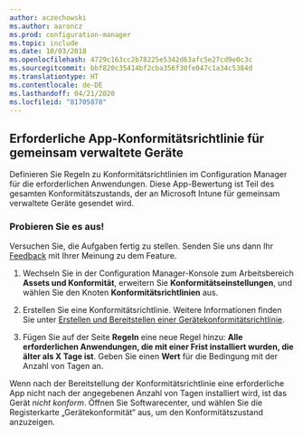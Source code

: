 ```yaml
---
author: aczechowski
ms.author: aaroncz
ms.prod: configuration-manager
ms.topic: include
ms.date: 10/03/2018
ms.openlocfilehash: 4729c163cc2b78225e5342d63afc5e27cd9e0c3c
ms.sourcegitcommit: bbf820c35414bf2cba356f30fe047c1a34c5384d
ms.translationtype: HT
ms.contentlocale: de-DE
ms.lasthandoff: 04/21/2020
ms.locfileid: "81705878"
---
```

## <a name="required-app-compliance-policy-for-co-managed-devices"></a><a name="bkmk_app-compliance"></a> Erforderliche App-Konformitätsrichtlinie für gemeinsam verwaltete Geräte
<!--1358196-->

Definieren Sie Regeln zu Konformitätsrichtlinien im Configuration Manager für die erforderlichen Anwendungen. Diese App-Bewertung ist Teil des gesamten Konformitätszustands, der an Microsoft Intune für gemeinsam verwaltete Geräte gesendet wird.

### <a name="try-it-out"></a>Probieren Sie es aus!

Versuchen Sie, die Aufgaben fertig zu stellen. Senden Sie uns dann Ihr [Feedback](../../../understand/find-help.md#product-feedback) mit Ihrer Meinung zu dem Feature.

1. Wechseln Sie in der Configuration Manager-Konsole zum Arbeitsbereich **Assets und Konformität**, erweitern Sie **Konformitätseinstellungen**, und wählen Sie den Knoten **Konformitätsrichtlinien** aus.  

2. Erstellen Sie eine Konformitätsrichtlinie. Weitere Informationen finden Sie unter [Erstellen und Bereitstellen einer Gerätekonformitätsrichtlinie](../../../../mdm/understand/what-happened-to-hybrid.md).  

3. Fügen Sie auf der Seite **Regeln** eine neue Regel hinzu: **Alle erforderlichen Anwendungen, die mit einer Frist installiert wurden, die älter als X Tage ist**. Geben Sie einen **Wert** für die Bedingung mit der Anzahl von Tagen an.  

Wenn nach der Bereitstellung der Konformitätsrichtlinie eine erforderliche App nicht nach der angegebenen Anzahl von Tagen installiert wird, ist das Gerät *nicht konform*. Öffnen Sie Softwarecenter, und wählen Sie die Registerkarte „Gerätekonformität“ aus, um den Konformitätszustand anzuzeigen.


